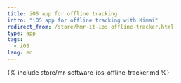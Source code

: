 ```yaml
---
title: iOS app for offline tracking
intro: "iOS app for offline tracking with Kimai"
redirect_from: /store/hmr-it-ios-offline-tracker.html
type: app
tags:
  - iOS
lang: en
---
```


{% include store/mr-software-ios-offline-tracker.md %}
